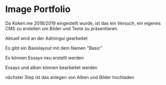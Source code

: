 # Image Portfolio
Da Koken.me 2018/2019 eingestellt wurde, ist das ein Versuch, ein eigenes CMS zu erstellen um Bilder und Texte zu präsentieren.

Aktuell wird an der Admingui gearbeitet

Es gibt ein Basislayout mit dem Namen "Basic"

Es können Essays neu erstellt werden

Essays und alben können bearbeitet werden

nächster Step ist das anlegen von Alben und Bilder hochladen
